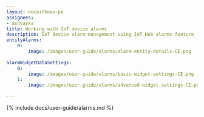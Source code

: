 ```yaml
---
layout: docwithnav-pe
assignees:
- ashvayka
title: Working with IoT device alarms
description: IoT device alarm management using IoT Hub alarms feature
entityAlarms:
    0:
        image: /images/user-guide/alarms/alarm-entity-details-CE.png
        
alarmWidgetDataSettings:
    0:
        image: /images/user-guide/alarms/basic-widget-settings-CE.png
    1:
        image: /images/user-guide/alarms/advanced-widget-settings-CE.png        

---
```


{% include docs/user-guide/alarms.md %}